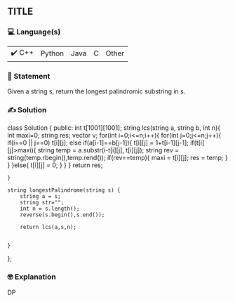 ## TITLE

### 💻 Language(s)

<table>
    <tr>
        <td>✔️ C++</td>
        <td>  Python</td>
        <td>  Java</td>
        <td>  C</td>
        <td>  Other</td>
    </tr>
</table>

<!-- ### Question Plaform
(If platform is miscellaneous)
✔️AtCoder
Topcoder
SPOJ
-->

### 📖 Statement

Given a string s, return the longest palindromic substring in s.

### ✍️ Solution


class Solution {
public:
    int t[1001][1001];
    string lcs(string a, string b, int n){
        int maxi=0;
        string res;
        vector<int> v;
        for(int i=0;i<=n;i++){
            for(int j=0;j<=n;j++){
                if(i==0 || j==0) t[i][j];
                else if(a[i-1]==b[j-1]){
                    t[i][j] = 1+t[i-1][j-1];
                    if(t[i][j]>maxi){
                        string temp = a.substr(i-t[i][j], t[i][j]);
                        string rev = string(temp.rbegin(),temp.rend());
                        if(rev==temp){
                            maxi = t[i][j];
                            res = temp;
                        }
                    }
                }else{
                   t[i][j] = 0;
                }
            }
        }
       return res;
        
    }
    
    string longestPalindrome(string s) {
        string a = s;
        string str="";
        int n = s.length();
        reverse(s.begin(),s.end());
        
        return lcs(a,s,n);
     
        
    }
};

### 🤓 Explanation

DP
